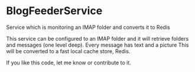 # BlogFeederService
Service which is monitoring an IMAP folder and converts it to Redis

This service can be configured to an IMAP folder and it will retrieve  folders and messages (one level deep). Every message has text and a picture
This will be converted to a fast local cache store, Redis.

If you like this code, let me know or contribute to it.
